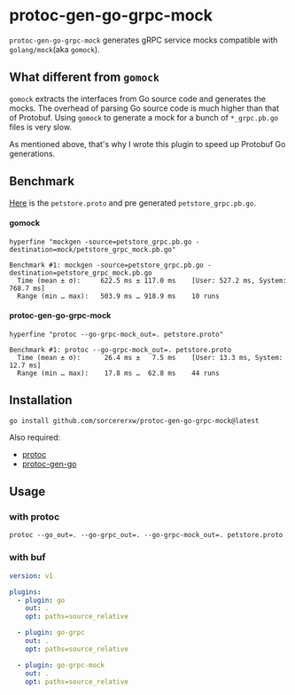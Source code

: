 # protoc-gen-go-grpc-mock

`protoc-gen-go-grpc-mock` generates gRPC service mocks
compatible with `golang/mock`(aka `gomock`).

## What different from `gomock`

`gomock` extracts the interfaces from Go source code and
generates the mocks. The overhead of parsing Go source code
is much higher than that of Protobuf. Using `gomock` to
generate a mock for a bunch of `*_grpc.pb.go` files is very
slow.

As mentioned above, that's why I wrote this plugin to speed
up Protobuf Go generations.

## Benchmark

[Here](./example) is the `petstore.proto` and pre
generated `petstore_grpc.pb.go`.

#### gomock

```shell
hyperfine "mockgen -source=petstore_grpc.pb.go -destination=mock/petstore_grpc_mock.pb.go" 
```

```
Benchmark #1: mockgen -source=petstore_grpc.pb.go -destination=petstore_grpc_mock.pb.go
  Time (mean ± σ):     622.5 ms ± 117.0 ms    [User: 527.2 ms, System: 768.7 ms]
  Range (min … max):   503.9 ms … 918.9 ms    10 runs
```

#### protoc-gen-go-grpc-mock

```shell
hyperfine "protoc --go-grpc-mock_out=. petstore.proto" 
```

```
Benchmark #1: protoc --go-grpc-mock_out=. petstore.proto
  Time (mean ± σ):      26.4 ms ±   7.5 ms    [User: 13.3 ms, System: 12.7 ms]
  Range (min … max):    17.8 ms …  62.8 ms    44 runs
```

## Installation

```
go install github.com/sorcererxw/protoc-gen-go-grpc-mock@latest
```

Also required:

- [protoc](https://github.com/google/protobuf)
- [protoc-gen-go](https://github.com/golang/protobuf)

## Usage

### with protoc

```shell
protoc --go_out=. --go-grpc_out=. --go-grpc-mock_out=. petstore.proto 
```

### with buf

```yaml
version: v1

plugins:
  - plugin: go
    out: .
    opt: paths=source_relative

  - plugin: go-grpc
    out: .
    opt: paths=source_relative

  - plugin: go-grpc-mock
    out: .
    opt: paths=source_relative
```
